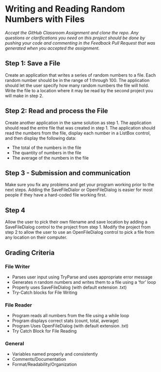 # Writing and Reading Random Numbers with Files

*Accept the GitHub Classroom Assignment and clone the repo. Any questions or clarifications you need on this project should be done by pushing your code and commenting in the Feedback Pull Request that was generated when you accepted the assignment.*


## Step 1: Save a File

Create an application that writes a series of random numbers to a file. Each random
number should be in the range of 1 through 100. The application should let the user
specify how many random numbers the file will hold. Write the file to a location where
it may be read by the second project you will make in step 2.  


## Step 2: Read and process the File

Create another application in the same solution as step 1. The application should read 
the entre file that was created in step 1. The application should read the numbers from
the file, display each number in a ListBox control, and then display the following data:  

- The total of the numbers in the file
- The quantity of numbers in the file
- The average of the numbers in the file


## Step 3 - Submission and communication

Make sure you fix any problems and get your program working prior to the next steps. Adding the SaveFileDialor or OpenFileDialog is
easier for most people if they have a hard-coded file working first.


## Step 4

Allow the user to pick their own filename and save location by adding a SaveFileDialog control to
the project from step 1. Modify the project from step 2 to allow the user to use an OpenFileDialog control to
pick a file from any location on their computer. 


## Grading Criteria

### File Writer
- Parses user input using TryParse and uses appropriate error message				
- Generates n random numbers and writes them to a file using a ‘for’ loop		
- Properly uses SaveFileDialog (with default extension .txt)
- Try-Catch blocks for File Writing


### File Reader			
- Program reads all numbers from the file using a while loop
- Program displays correct stats (count, total, average)
- Program Uses OpenFileDialog (with default extension .txt)
- Try Catch Block for File Reading


### General
- Variables named properly and consistently
- Comments/Documentation
- Format/Readability/Organization
